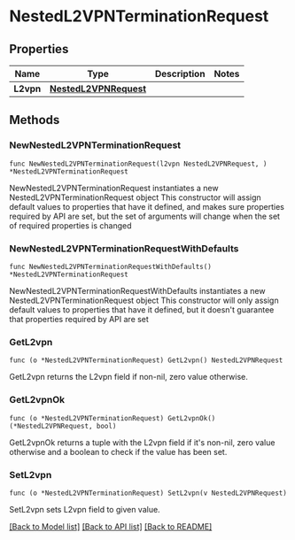 # NestedL2VPNTerminationRequest

## Properties

Name | Type | Description | Notes
------------ | ------------- | ------------- | -------------
**L2vpn** | [**NestedL2VPNRequest**](NestedL2VPNRequest.md) |  | 

## Methods

### NewNestedL2VPNTerminationRequest

`func NewNestedL2VPNTerminationRequest(l2vpn NestedL2VPNRequest, ) *NestedL2VPNTerminationRequest`

NewNestedL2VPNTerminationRequest instantiates a new NestedL2VPNTerminationRequest object
This constructor will assign default values to properties that have it defined,
and makes sure properties required by API are set, but the set of arguments
will change when the set of required properties is changed

### NewNestedL2VPNTerminationRequestWithDefaults

`func NewNestedL2VPNTerminationRequestWithDefaults() *NestedL2VPNTerminationRequest`

NewNestedL2VPNTerminationRequestWithDefaults instantiates a new NestedL2VPNTerminationRequest object
This constructor will only assign default values to properties that have it defined,
but it doesn't guarantee that properties required by API are set

### GetL2vpn

`func (o *NestedL2VPNTerminationRequest) GetL2vpn() NestedL2VPNRequest`

GetL2vpn returns the L2vpn field if non-nil, zero value otherwise.

### GetL2vpnOk

`func (o *NestedL2VPNTerminationRequest) GetL2vpnOk() (*NestedL2VPNRequest, bool)`

GetL2vpnOk returns a tuple with the L2vpn field if it's non-nil, zero value otherwise
and a boolean to check if the value has been set.

### SetL2vpn

`func (o *NestedL2VPNTerminationRequest) SetL2vpn(v NestedL2VPNRequest)`

SetL2vpn sets L2vpn field to given value.



[[Back to Model list]](../README.md#documentation-for-models) [[Back to API list]](../README.md#documentation-for-api-endpoints) [[Back to README]](../README.md)



